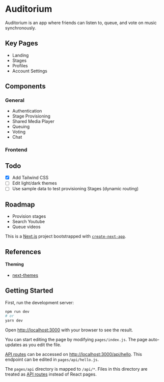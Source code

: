 # Auditorium

Auditorium is an app where friends can listen to, queue, and vote on music synchronously. 

## Key Pages

- Landing
- Stages
- Profiles
- Account Settings

## Components

### General
- Authentication
- Stage Provisioning
- Shared Media Player
- Queuing
- Voting
- Chat

### Frontend



## Todo
- [X] Add Tailwind CSS
- [ ] Edit light/dark themes
- [ ] Use sample data to test provisioning Stages (dynamic routing)

## Roadmap
- Provision stages
- Search Youtube
- Queue videos

This is a [Next.js](https://nextjs.org/) project bootstrapped with [`create-next-app`](https://github.com/vercel/next.js/tree/canary/packages/create-next-app).


## References

#### Theming
- [next-themes](https://github.com/pacocoursey/next-themes)

## Getting Started

First, run the development server:

```bash
npm run dev
# or
yarn dev
```

Open [http://localhost:3000](http://localhost:3000) with your browser to see the result.

You can start editing the page by modifying `pages/index.js`. The page auto-updates as you edit the file.

[API routes](https://nextjs.org/docs/api-routes/introduction) can be accessed on [http://localhost:3000/api/hello](http://localhost:3000/api/hello). This endpoint can be edited in `pages/api/hello.js`.

The `pages/api` directory is mapped to `/api/*`. Files in this directory are treated as [API routes](https://nextjs.org/docs/api-routes/introduction) instead of React pages.